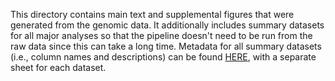 This directory contains main text and supplemental figures that were generated from the genomic data. It additionally includes summary datasets for all major analyses so that the pipeline doesn't need to be run from the raw data since this can take a long time. Metadata for all summary datasets (i.e., column names and descriptions) can be found [HERE](./tables/metadata.xlsx), with a separate sheet for each dataset.